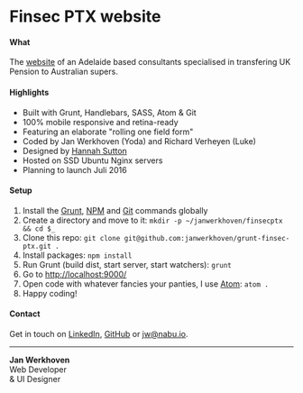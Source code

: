 # Finsec PTX website

#### What
The [website](http://finsecptx.com/) of an Adelaide based consultants specialised in transfering UK Pension to Australian supers.

#### Highlights
* Built with Grunt, Handlebars, SASS, Atom & Git
* 100% mobile responsive and retina-ready
* Featuring an elaborate "rolling one field form"
* Coded by Jan Werkhoven (Yoda) and Richard Verheyen (Luke)
* Designed by [Hannah Sutton](http://hannahsuttondesign.com/)
* Hosted on SSD Ubuntu Nginx servers
* Planning to launch Juli 2016

#### Setup
1. Install the [Grunt](http://gruntjs.com/getting-started), [NPM](https://nodejs.org/en/download/) and [Git](https://git-scm.com/book/en/v2/Getting-Started-Installing-Git) commands globally
1. Create a directory and move to it: `mkdir -p ~/janwerkhoven/finsecptx && cd $_`
2. Clone this repo: `git clone git@github.com:janwerkhoven/grunt-finsec-ptx.git .`
3. Install packages: `npm install`
4. Run Grunt (build dist, start server, start watchers): `grunt`
5. Go to [http://localhost:9000/](http://localhost:9000/)
6. Open code with whatever fancies your panties, I use [Atom](https://atom.io/): `atom .`
7. Happy coding!

#### Contact
Get in touch on [LinkedIn](https://au.linkedin.com/pub/jan-werkhoven/10/64/b30), [GitHub](https://github.com/janwerkhoven) or <a href="mailto:jw@nabu.io" target="_blank">jw@nabu.io</a>.

--------------

**Jan Werkhoven**  
Web Developer  
& UI Designer
